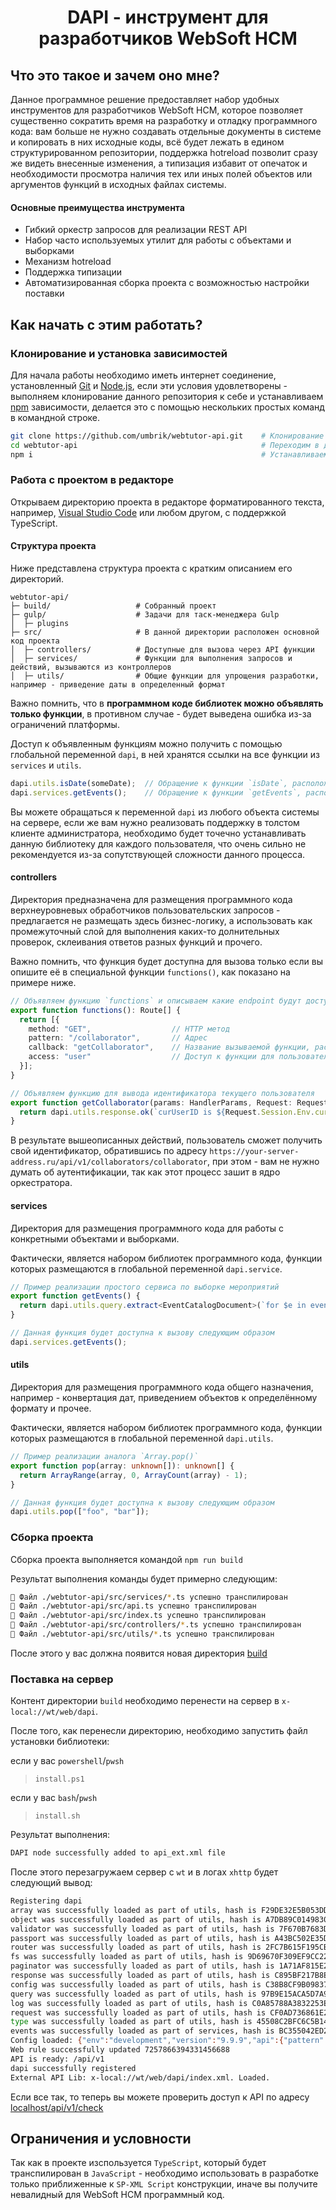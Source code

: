 <h1 align="center">DAPI - инструмент для разработчиков WebSoft HCM</h1>

## Что это такое и зачем оно мне?

Данное программное решение предоставляет набор удобных инструментов для разработчиков WebSoft HCM, которое позволяет существенно сократить время на разработку и отладку программного кода: вам больше не нужно создавать отдельные документы в системе и копировать в них исходные коды, всё будет лежать в едином структурированном репозитории, поддержка hotreload позволит сразу же видеть внесенные изменения, а типизация избавит от опечаток и необходимости просмотра наличия тех или иных полей объектов или аргументов функций в исходных файлах системы.

#### Основные преимущества инструмента

- Гибкий оркестр запросов для реализации REST API
- Набор часто используемых утилит для работы с объектами и выборками
- Механизм hotreload
- Поддержка типизации
- Автоматизированная сборка проекта с возможностью настройки поставки

## Как начать с этим работать?

### Клонирование и установка зависимостей

Для начала работы необходимо иметь интернет соединение, установленный [Git](https://git-scm.com/) и [Node.js](https://nodejs.org/), если эти условия удовлетворены - выполняем клонирование данного репозитория к себе и устанавливаем [npm](https://www.npmjs.com/) зависимости, делается это с помощью нескольких простых команд в командной строке.

```bash
git clone https://github.com/umbrik/webtutor-api.git    # Клонирование репозитория
cd webtutor-api                                         # Переходим в директорию, куда был склонирован репозиторий 
npm i                                                   # Устанавливаем заивимости с помощью npm
```

### Работа с проектом в редакторе

Открываем директорию проекта в редакторе форматированного текста, например, [Visual Studio Code](https://code.visualstudio.com/) или любом другом, с поддержкой TypeScript.

#### Структура проекта

Ниже представлена структура проекта с кратким описанием его директорий.

```
webtutor-api/
├─ build/                   # Собранный проект
├─ gulp/                    # Задачи для таск-менеджера Gulp
│  ├─ plugins
├─ src/                     # В данной директории расположен основной код проекта
│  ├─ controllers/          # Доступные для вызова через API функции
│  ├─ services/             # Функции для выполнения запросов и действий, вызываются из контроллеров 
│  ├─ utils/                # Общие функции для упрощения разработки, например - приведение даты в определенный формат
```

Важно помнить, что в **программном коде библиотек можно объявлять только функции**, в противном случае - будет выведена ошибка из-за ограничений платформы.

Доступ к объявленным функциям можно получить с помощью глобальной переменной `dapi`, в ней хранятся ссылки на все функции из `services` и `utils`.
```typescript
dapi.utils.isDate(someDate);  // Обращение к функции `isDate`, расположенной в каталоге `utils`
dapi.services.getEvents();    // Обращение к функции `getEvents`, расположенной в каталоге `services`
```

Вы можете обращаться к переменной `dapi` из любого объекта системы на сервере, если же вам нужно реализовать поддержку в толстом клиенте администратора, необходимо будет точечно устанавливать данную библиотеку для каждого пользователя, что очень сильно не рекомендуется из-за сопутствующей сложности данного процесса.

#### controllers

Директория предназначена для размещения программного кода верхнеуровневых обработчиков пользовательских запросов - предлагается не размещать здесь бизнес-логику, а использовать как промежуточный слой для выполнения каких-то долнительных проверок, склеивания ответов разных функций и прочего.

Важно помнить, что функция будет доступна для вызова только если вы опишите её в специальной функции `functions()`, как показано на примере ниже.

```typescript
// Объявляем функцию `functions` и описываем какие endpoint будут доступны пользователю при обращении к ней
export function functions(): Route[] {
  return [{
    method: "GET",                  // HTTP метод
    pattern: "/collaborator",       // Адрес
    callback: "getCollaborator",    // Название вызываемой функции, расположенной в этом же файле
    access: "user"                  // Доступ к функции для пользователя или внешего приложения
  }];
}

// Объявляем функцию для вывода идентификатора текущего пользователя
export function getCollaborator(params: HandlerParams, Request: Request) {
  return dapi.utils.response.ok(`curUserID is ${Request.Session.Env.curUserID}`); // Возвращаем ответ, обернув в специальную функцию `ok`
}
```

В результате вышеописанных действий, пользователь сможет получить свой идентификатор, обратившись по адресу `https://your-server-address.ru/api/v1/collaborators/collaborator`, при этом - вам не нужно думать об аутентификации, так как этот процесс зашит в ядро оркестратора.

#### services

Директория для размещения программного кода для работы с конкретными объектами и выборками.

Фактически, является набором библиотек программного кода, функции которых размещаются в глобальной переменной `dapi.service`.

```typescript
// Пример реализации простого сервиса по выборке мероприятий 
export function getEvents() {
  return dapi.utils.query.extract<EventCatalogDocument>(`for $e in events return $e`);
}

// Данная функция будет доступна к вызову следующим образом
dapi.services.getEvents();
```

#### utils

Директория для размещения программного кода общего назначения, например - конвертация дат, приведением объектов к определённому формату и прочее.

Фактически, является набором библиотек программного кода, функции которых размещаются в глобальной переменной `dapi.utils`.

```typescript
// Пример реализации аналога `Array.pop()`
export function pop(array: unknown[]): unknown[] {
  return ArrayRange(array, 0, ArrayCount(array) - 1);
}

// Данная функция будет доступна к вызову следующим образом
dapi.utils.pop(["foo", "bar"]);
```

### Сборка проекта

Сборка проекта выполняется командой `npm run build`

Результат выполнения команды будет примерно следующим:

```bash
🔧 Файл ./webtutor-api/src/services/*.ts успешно транспилирован
🔧 Файл ./webtutor-api/src/api.ts успешно транспилирован
🔧 Файл ./webtutor-api/src/index.ts успешно транспилирован
🔧 Файл ./webtutor-api/src/controllers/*.ts успешно транспилирован
🔧 Файл ./webtutor-api/src/utils/*.ts успешно транспилирован
```

После этого у вас должна появится новая директория [build](#Структура-проекта)

### Поставка на сервер

Контент директории `build` необходимо перенести на сервер в `x-local://wt/web/dapi`.

После того, как перенесли директорию, необходимо запустить файл установки библиотеки:

если у вас `powershell`/`pwsh`
> `install.ps1`

если у вас `bash`/`pwsh`

> `install.sh`


Результат выполнения:

```bash
DAPI node successfully added to api_ext.xml file
```

После этого перезагружаем сервер с `wt` и в логах `xhttp` будет следующий вывод:

```bash
Registering dapi
array was successfully loaded as part of utils, hash is F29DE32E5B053DD42E71C52E80595F32
object was successfully loaded as part of utils, hash is A7DB89C01498303C8254B8A1593A653E
validator was successfully loaded as part of utils, hash is 7F670B7683DC0E1BFBC30B001CA1361C
passport was successfully loaded as part of utils, hash is A43BC502E35D1C0BFEE49DF8212CA97C
router was successfully loaded as part of utils, hash is 2FC7B615F195CB129CB8A0124C1D7676
fs was successfully loaded as part of utils, hash is 9D69670F309EF9CC22E142064A9A3233
paginator was successfully loaded as part of utils, hash is 1A71AF815E2EAFF76A22CB72C231D2FD
response was successfully loaded as part of utils, hash is C895BF217B8E225E7C32FB000E58173A
config was successfully loaded as part of utils, hash is C38B8CF9B098377BE3B9DA4BFF06C3C3
query was successfully loaded as part of utils, hash is 97B9E15ACA5D7A9911E4F0CEEADB6E2E
log was successfully loaded as part of utils, hash is C0A85788A3832253EEEBE74D6A8950CE
request was successfully loaded as part of utils, hash is CF0AD736861E2CB51F8CAD2330E18607
type was successfully loaded as part of utils, hash is 45508C2BFC6C5B14B7D409B089356D0E
events was successfully loaded as part of services, hash is BC355042ED2BBDAA234AFEABED752DA1
Config loaded: {"env":"development","version":"9.9.9","api":{"pattern":"/api/v1","basepath":"x-local://wt/web/dapi"},"stderr":true}
Web rule successfully updated 7257866394331456688
API is ready: /api/v1
dapi successfully registered
External API Lib: x-local://wt/web/dapi/index.xml. Loaded.
```

Если все так, то теперь вы можете проверить доступ к API по адресу [localhost/api/v1/check](localhost/api/v1/check)

## Ограничения и условности

Так как в проекте изспользуется `TypeScript`, который будет транспилирован в `JavaScript` - необходимо использовать в разработке только приближенные к `SP-XML Script` конструкции, иначе вы получите невалидный для WebSoft HCM программный код.
